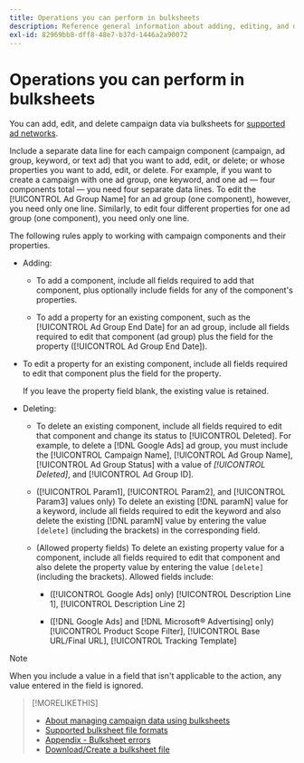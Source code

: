```yaml
---
title: Operations you can perform in bulksheets
description: Reference general information about adding, editing, and deleting campaign data using bulksheets.
exl-id: 82969bb8-dff8-48e7-b37d-1446a2a90072
---
```

# Operations you can perform in bulksheets

You can add, edit, and delete campaign data via bulksheets for [supported ad networks](../bulksheet-about.md#bulksheet-functionality-by-network).

Include a separate data line for each campaign component (campaign, ad group, keyword, or text ad) that you want to add, edit, or delete; or whose properties you want to add, edit, or delete. For example, if you want to create a campaign with one ad group, one keyword, and one ad &mdash; four components total &mdash; you need four separate data lines. To edit the [!UICONTROL Ad Group Name] for an ad group (one component), however, you need only one line. Similarly, to edit four different properties for one ad group (one component), you need only one line.

The following rules apply to working with campaign components and their properties.

* Adding:

  * To add a component, include all fields required to add that component, plus optionally include fields for any of the component's properties.
  
  * To add a property for an existing component, such as the [!UICONTROL Ad Group End Date] for an ad group, include all fields required to edit that component (ad group) plus the field for the property ([!UICONTROL Ad Group End Date]).
  
* To edit a property for an existing component, include all fields required to edit that component plus the field for the property.

  If you leave the property field blank, the existing value is retained.

* Deleting:

  * To delete an existing component, include all fields required to edit that component and change its status to [!UICONTROL Deleted]. For example, to delete a [!DNL Google Ads] ad group, you must include the [!UICONTROL Campaign Name], [!UICONTROL Ad Group Name], [!UICONTROL Ad Group Status] with a value of <i>[!UICONTROL Deleted]</i>, and [!UICONTROL Ad Group ID].

  * ([!UICONTROL Param1], [!UICONTROL Param2], and [!UICONTROL Param3] values only) To delete an existing [!DNL paramN] value for a keyword, include all fields required to edit the keyword and also delete the existing [!DNL paramN] value by entering the value `[delete]` (including the brackets) in the corresponding field.

  * (Allowed property fields) To delete an existing property value for a component, include all fields required to edit that component and also delete the property value by entering the value `[delete]` (including the brackets). Allowed fields include:

    * ([!UICONTROL Google Ads] only) [!UICONTROL Description Line 1], [!UICONTROL Description Line 2]
    
    * ([!DNL Google Ads] and [!DNL Microsoft® Advertising] only) [!UICONTROL Product Scope Filter], [!UICONTROL Base URL/Final URL], [!UICONTROL Tracking Template]

>[!NOTE]
>
>When you include a value in a field that isn't applicable to the action, any value entered in the field is ignored.
  
>[!MORELIKETHIS]
>
>* [About managing campaign data using bulksheets](../bulksheet-about.md)
>* [Supported bulksheet file formats](bulksheet-file-formats.md)
>* [Appendix - Bulksheet errors](../bulksheet-errors.md)
>* [Download/Create a bulksheet file](../bulksheet-download.md)
